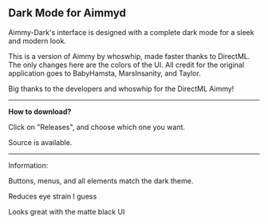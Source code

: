 Dark Mode for Aimmyd
---------------------
Aimmy-Dark's interface is designed with a complete dark mode for a sleek and modern look.

This is a version of Aimmy by whoswhip, made faster thanks to DirectML. The only changes here are the colors of the UI.
All credit for the original application goes to BabyHamsta, MarsInsanity, and Taylor.

Big thanks to the developers and whoswhip for the DirectML Aimmy!

_________________________________________________________

**How to download?**

Click on "Releases", and choose which one you want.

Source is available.

_________________________________________________________
Information:


Buttons, menus, and all elements match the dark theme.


Reduces eye strain I guess


Looks great with the matte black UI
